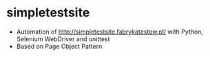 # simpletestsite

- Automation of http://simpletestsite.fabrykatestow.pl/ with Python, Selenium WebDriver and unittest
- Based on Page Object Pattern

